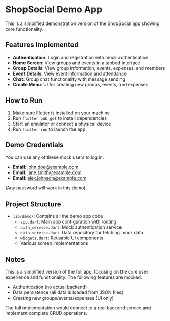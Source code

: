 # ShopSocial Demo App

This is a simplified demonstration version of the ShopSocial app showing core functionality.

## Features Implemented

- **Authentication**: Login and registration with mock authentication
- **Home Screen**: View groups and events in a tabbed interface
- **Group Details**: View group information, events, expenses, and members
- **Event Details**: View event information and attendance
- **Chat**: Group chat functionality with message sending
- **Create Menu**: UI for creating new groups, events, and expenses

## How to Run

1. Make sure Flutter is installed on your machine
2. Run `flutter pub get` to install dependencies
3. Start an emulator or connect a physical device
4. Run `flutter run` to launch the app

## Demo Credentials

You can use any of these mock users to log in:

- **Email**: john.doe@example.com
- **Email**: jane.smith@example.com
- **Email**: alex.johnson@example.com

(Any password will work in this demo)

## Project Structure

- `lib/demo/`: Contains all the demo app code
  - `app.dart`: Main app configuration with routing
  - `auth_service.dart`: Mock authentication service
  - `data_service.dart`: Data repository for fetching mock data
  - `widgets.dart`: Reusable UI components
  - Various screen implementations

## Notes

This is a simplified version of the full app, focusing on the core user experience and functionality. The following features are mocked:
- Authentication (no actual backend)
- Data persistence (all data is loaded from JSON files)
- Creating new groups/events/expenses (UI only)

The full implementation would connect to a real backend service and implement complete CRUD operations.
